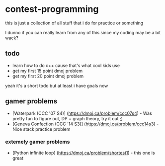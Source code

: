 # contest-programming

this is just a collection of all stuff that i do for practice or something

I dunno if you can really learn from any of this since my coding may be a bit wack?

## todo
- learn how to do c++ cause that's what cool kids use
- get my first 15 point dmoj problem
- get my first 20 point dmoj problem

yeah it's a short todo but at least i have goals now

## gamer problems
- [Waterpark (CCC '07 S4)] (https://dmoj.ca/problem/ccc07s4) - Was pretty fun to figure out, DP + graph theory, try it out ;)
- [Geneva Confection (CCC '14 S3)] (https://dmoj.ca/problem/ccc14s3) - Nice stack practice problem

### extemely gamer problems
- [Python infinite loop] (https://dmoj.ca/problem/shortest1) - this one is great

